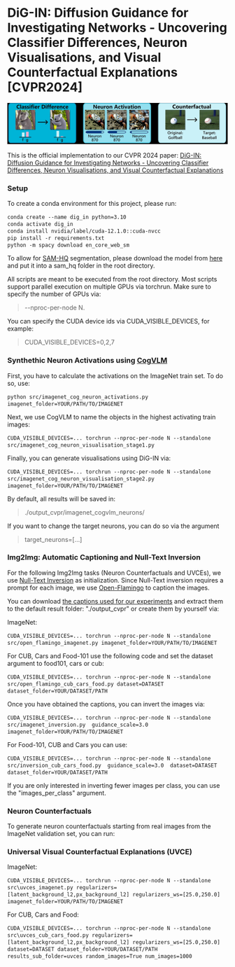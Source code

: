 # DiG-IN: Diffusion Guidance for Investigating Networks - Uncovering Classifier Differences, Neuron Visualisations, and Visual Counterfactual Explanations [CVPR2024]


![Alt text](figures/teaser.jpg?raw=true "Title")

This is the official implementation to our CVPR 2024 paper: [DiG-IN: Diffusion Guidance for Investigating Networks - Uncovering Classifier Differences, Neuron Visualisations, and Visual Counterfactual Explanations](https://arxiv.org/abs/2311.17833)

### Setup
To create a conda environment for this project, please run:

```
conda create --name dig_in python=3.10
conda activate dig_in
conda install nvidia/label/cuda-12.1.0::cuda-nvcc
pip install -r requirements.txt
python -m spacy download en_core_web_sm
```



To allow for [SAM-HQ](https://github.com/SysCV/sam-hq) segmentation, please download the model from [here](https://drive.google.com/file/d/1qobFYrI4eyIANfBSmYcGuWRaSIXfMOQ8/view)
and put it into a sam_hq folder in the root directory. 

All scripts are meant to be executed from the root directory. Most scripts support parallel execution on multiple GPUs via
torchrun. Make sure to specify the number of GPUs via: 
> --nproc-per-node N. 

You can specify the CUDA device ids via CUDA_VISIBLE_DEVICES, for example:

> CUDA_VISIBLE_DEVICES=0,2,7
> 

[//]: # (### Classifier Differences )

[//]: # ()
[//]: # (```)

[//]: # (CUDA_VISIBLE_DEVICES=... torchrun --nproc-per-node N --standalone src/imagenet_guided_generation.py classifier1= classifier2=)

[//]: # (```)


### Synthethic Neuron Activations using [CogVLM](https://github.com/THUDM/CogVLM)

First, you have to calculate the activations on the ImageNet train set. To do so, use:

```
python src/imagenet_cog_neuron_activations.py imagenet_folder=YOUR/PATH/TO/IMAGENET
```

Next, we use CogVLM to name the objects in the highest activating train images:

```
CUDA_VISIBLE_DEVICES=... torchrun --nproc-per-node N --standalone src/imagenet_cog_neuron_visualisation_stage1.py
```

Finally, you can generate visualisations using DiG-IN via:

```
CUDA_VISIBLE_DEVICES=... torchrun --nproc-per-node N --standalone src/imagenet_cog_neuron_visualisation_stage2.py imagenet_folder=YOUR/PATH/TO/IMAGENET
```

By default, all results will be saved in:

> ./output_cvpr/imagenet_cogvlm_neurons/

If you want to change the target neurons, you can do so via the argument

> target_neurons=[...]

### Img2Img: Automatic Captioning and Null-Text Inversion

For the following Img2Img tasks (Neuron Counterfactuals and UVCEs), we use [Null-Text Inversion](https://github.com/google/prompt-to-prompt/#null-text-inversion-for-editing-real-images) 
as initialization. Since Null-Text inversion requires a prompt for each image, we use [Open-Flamingo](https://github.com/mlfoundations/open_flamingo) to caption the images.

You can download [the captions used for our experiments](https://drive.google.com/file/d/1dN8OJC0zYvdVfLFcfNCWMj86oBab4-Iw/view?usp=sharing) and extract them to the default result folder: "./output_cvpr" or create them by yourself via:

ImageNet:
```
CUDA_VISIBLE_DEVICES=... torchrun --nproc-per-node N --standalone src/open_flamingo_imagenet.py imagenet_folder=YOUR/PATH/TO/IMAGENET
```

For CUB, Cars and Food-101 use the following code and set the dataset argument to food101, cars or cub:

```
CUDA_VISIBLE_DEVICES=... torchrun --nproc-per-node N --standalone src/open_flamingo_cub_cars_food.py dataset=DATASET dataset_folder=YOUR/DATASET/PATH
```

Once you have obtained the captions, you can invert the images via:

```
CUDA_VISIBLE_DEVICES=... torchrun --nproc-per-node N --standalone src/imagenet_inversion.py  guidance_scale=3.0 imagenet_folder=YOUR/PATH/TO/IMAGENET
```

For Food-101, CUB and Cars you can use:

```
CUDA_VISIBLE_DEVICES=... torchrun --nproc-per-node N --standalone src/inversion_cub_cars_food.py  guidance_scale=3.0  dataset=DATASET dataset_folder=YOUR/DATASET/PATH
```

If you are only interested in inverting fewer images per class, you can use the "images_per_class" argument. 


### Neuron Counterfactuals
To generate neuron counterfactuals starting from real images from the ImageNet validation set, you can run:


### Universal Visual Counterfactual Explanations (UVCE)
ImageNet:

```
CUDA_VISIBLE_DEVICES=... torchrun --nproc-per-node N --standalone src\uvces_imagenet.py regularizers=[latent_background_l2,px_background_l2] regularizers_ws=[25.0,250.0] imagenet_folder=YOUR/PATH/TO/IMAGENET
```

For CUB, Cars and Food:
```
CUDA_VISIBLE_DEVICES=... torchrun --nproc-per-node N --standalone src\uvces_cub_cars_food.py regularizers=[latent_background_l2,px_background_l2] regularizers_ws=[25.0,250.0] dataset=DATASET dataset_folder=YOUR/DATASET/PATH results_sub_folder=uvces random_images=True num_images=1000
```
